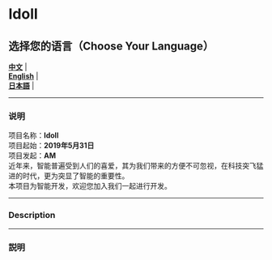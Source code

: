 
# Idoll  

## 选择您的语言（Choose Your Language） 
[**中文**](#user-content-chinese)  |  
[**English**](#user-content-english)   |    
[**日本語**](#user-content-japanese)  |  

____
<div id="chinese"></div>

### 说明  
项目名称：**Idoll**  
项目起始：**2019年5月31日**  
项目发起：**AM**  
近年来，智能普遍受到人们的喜爱，其为我们带来的方便不可忽视，在科技突飞猛进的时代，更为突显了智能的重要性。  
本项目为智能开发，欢迎您加入我们一起进行开发。  

____
<div  id="english"></div>

### Description   

____
<div  id="japanese"></div>

### 説明  

